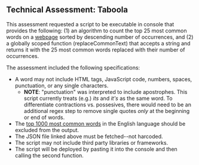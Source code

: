 ## Technical Assessment: Taboola
This assessment requested a script to be executable in console that provides the following: (1) an algorithm to count the top 25 most common words on a [webpage](https://en.wikipedia.org/wiki/Programming_language) sorted by descending number of occurrences, and (2) a globally scoped function (replaceCommonText) that accepts a string and returns it with the 25 most common words replaced with their number of occurrences.

The assessment included the following specifications:
- A word may not include HTML tags, JavaScript code, numbers, spaces, punctuation, or any single characters.
    - **NOTE**: "punctuation" was interpreted to include apostrophes. This script currently treats (e.g.) *its* and *it's* as the same word. To differentiate contractions vs. possesives, there would need to be an additional regex step to remove single quotes *only* at the beginning or end of words.
- The [top 1000 most common words](https://gist.githubusercontent.com/Thessiah/fb969b429b4d6173916628c7d92bf6e4/raw/fb30bf33cbade43fd667c45437d4937b53ce868a/top1k.json) in the English language should be excluded from the output.
- The JSON file linked above must be fetched--not harcoded.
- The script may not include third party libraries or frameworks.
- The script will be deployed by pasting it into the console and then calling the second function.
